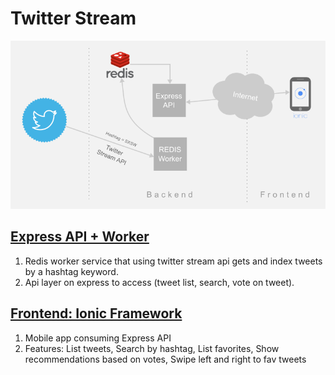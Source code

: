 # Twitter Stream

![Twitter Stream Diagram](assets/twitter-stream.png)

## [Express API + Worker](express-api)
  1. Redis worker service that using twitter stream api gets and index tweets by a hashtag keyword.
  1. Api layer on express to access (tweet list, search, vote on tweet).

## [Frontend: Ionic Framework](ionic)
  1. Mobile app consuming Express API
  1. Features: List tweets, Search by hashtag, List favorites, Show recommendations based on votes, Swipe left and right to fav tweets

